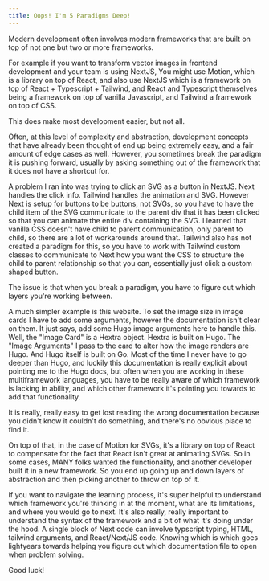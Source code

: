 ```yaml
---
title: Oops! I'm 5 Paradigms Deep!
---
```

Modern development often involves modern frameworks that are built on top of not one but two or more frameworks.

For example if you want to transform vector images in frontend development and your team is using NextJS, You might use Motion, which is a library on top of React, and also use NextJS which is a framework on top of React + Typescript + Tailwind, and React and Typescript themselves being a framework on top of vanilla Javascript, and Tailwind a framework on top of CSS.

This does make most development easier, but not all.

Often, at this level of complexity and abstraction, development concepts that have already been thought of end up being extremely easy, and a fair amount of edge cases as well. However, you sometimes break the paradigm it is pushing forward, usually by asking something out of the framework that it does not have a shortcut for.

A problem I ran into was trying to click an SVG as a button in NextJS. Next handles the click info. Tailwind handles the animation and SVG. However Next is setup for buttons to be buttons, not SVGs, so you have to have the child item of the SVG communicate to the parent div that it has been clicked so that you can animate the entire div containing the SVG. I learned that vanilla CSS doesn't have child to parent communication, only parent to child, so there are a lot of workarounds around that. Tailwind also has not created a paradigm for this, so you have to work with Tailwind custom classes to communicate to Next how you want the CSS to structure the child to parent relationship so that you can, essentially just click a custom shaped button.

The issue is that when you break a paradigm, you have to figure out which layers you're working between.

A much simpler example is this website. To set the image size in image cards I have to add some arguments, however the documentation isn't clear on them. It just says, add some Hugo image arguments here to handle this. Well, the "Image Card" is a Hextra object. Hextra is built on Hugo. The "Image Arguments" I pass to the card to alter how the image renders are Hugo. And Hugo itself is built on Go. Most of the time I never have to go deeper than Hugo, and luckily this documentation is really explicit about pointing me to the Hugo docs, but often when you are working in these multiframework languages, you have to be really aware of which framework is lacking in ability, and which other framework it's pointing you towards to add that functionality.

It is really, really easy to get lost reading the wrong documentation because you didn't know it couldn't do something, and there's no obvious place to find it.

On top of that, in the case of Motion for SVGs, it's a library on top of React to compensate for the fact that React isn't great at animating SVGs. So in some cases, MANY folks wanted the functionality, and another developer built it in a new framework. So you end up going up and down layers of abstraction and then picking another to throw on top of it.

If you want to navigate the learning process, it's super helpful to understand which framework you're thinking in at the moment, what are its limitations, and where you would go to next. It's also really, really important to understand the syntax of the framework and a bit of what it's doing under the hood. A single block of Next code can involve typscript typing, HTML, tailwind arguments, and React/Next/JS code. Knowing which is which goes lightyears towards helping you figure out which documentation file to open when problem solving.

Good luck!